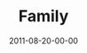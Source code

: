 ---
layout: message
category: message
series: "Collide"
title: "Family"
date: 2011-08-20-00-00
message_id: 688
audio: "http://s3.amazonaws.com/crossroads-media/message/audio/collide02.mp3"
audio-duration: "47:07"
program: "http://s3.amazonaws.com/crossroads-media/documents/08_20-21_11Program.pdf"
description: "Jeremy Pryor talks about what happens when we collide with God's intentions for family."
video: "http://s3.amazonaws.com/crossroads-media/message/video/collide02.mp4"
video-duration: "47:13"
video-image: "http://s3.amazonaws.com/crossroads-media/images/collide02_still.jpg"
explicit: false
---
